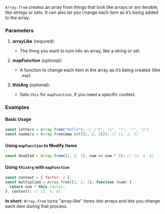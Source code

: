 `Array.from` creates an array from things that look like arrays or are iterable, like strings or sets. It can also let you change each item as it’s being added to the array.

### Parameters

1. **arrayLike** (required):  
   - The thing you want to turn into an array, like a string or set.

2. **mapFunction** (optional):  
   - A function to change each item in the array as it’s being created (like `.map`).

3. **thisArg** (optional):  
   - Sets `this` for `mapFunction`, if you need a specific context.

### Examples

#### Basic Usage
```javascript
const letters = Array.from("hello"); // ["h", "e", "l", "l", "o"]
const numbers = Array.from(new Set([1, 2, 3])); // [1, 2, 3]
```

#### Using `mapFunction` to Modify Items
```javascript
const doubled = Array.from([1, 2, 3], num => num * 2); // [2, 4, 6]
```

#### Using `thisArg` with `mapFunction`
```javascript
const context = { factor: 2 };
const multiplied = Array.from([1, 2, 3], function (num) {
  return num * this.factor;
}, context); // [2, 4, 6]
```

**In short**: `Array.from` turns "array-like" items into arrays and lets you change each item during that process.
